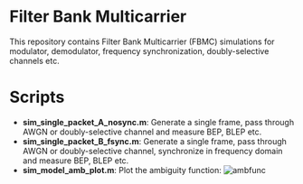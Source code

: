 # Filter Bank Multicarrier
This repository contains Filter Bank Multicarrier (FBMC) simulations for modulator, demodulator, frequency synchronization, doubly-selective channels etc.

# Scripts
- **sim_single_packet_A_nosync.m**: Generate a single frame, pass through AWGN or doubly-selective channel and measure BEP, BLEP etc.
- **sim_single_packet_B_fsync.m**: Generate a single frame, pass through AWGN or doubly-selective channel, synchronize in frequency domain and measure BEP, BLEP etc.
- **sim_model_amb_plot.m**: Plot the ambiguity function:
![ambfunc](https://user-images.githubusercontent.com/20499620/85293778-1fd35f00-b49e-11ea-8b5b-3022c3b3009d.jpg)
